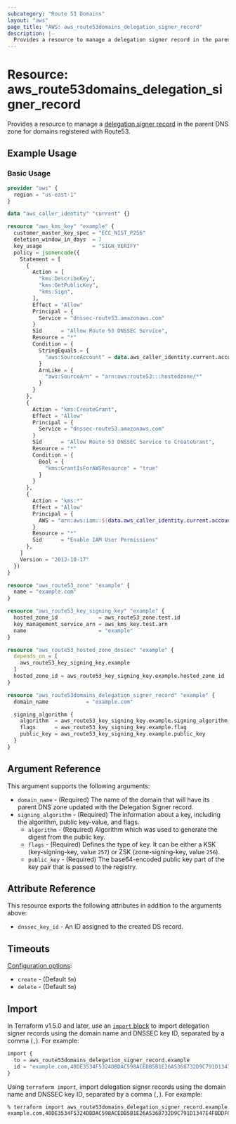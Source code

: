 ```yaml
---
subcategory: "Route 53 Domains"
layout: "aws"
page_title: "AWS: aws_route53domains_delegation_signer_record"
description: |-
  Provides a resource to manage a delegation signer record in the parent DNS zone for domains registered with Route53.
---
```


# Resource: aws_route53domains_delegation_signer_record

Provides a resource to manage a [delegation signer record](https://docs.aws.amazon.com/Route53/latest/DeveloperGuide/dns-configuring-dnssec-enable-signing.html#dns-configuring-dnssec-enable-signing-step-1) in the parent DNS zone for domains registered with Route53.

## Example Usage

### Basic Usage

```terraform
provider "aws" {
  region = "us-east-1"
}

data "aws_caller_identity" "current" {}

resource "aws_kms_key" "example" {
  customer_master_key_spec = "ECC_NIST_P256"
  deletion_window_in_days  = 7
  key_usage                = "SIGN_VERIFY"
  policy = jsonencode({
    Statement = [
      {
        Action = [
          "kms:DescribeKey",
          "kms:GetPublicKey",
          "kms:Sign",
        ],
        Effect = "Allow"
        Principal = {
          Service = "dnssec-route53.amazonaws.com"
        }
        Sid      = "Allow Route 53 DNSSEC Service",
        Resource = "*"
        Condition = {
          StringEquals = {
            "aws:SourceAccount" = data.aws_caller_identity.current.account_id
          }
          ArnLike = {
            "aws:SourceArn" = "arn:aws:route53:::hostedzone/*"
          }
        }
      },
      {
        Action = "kms:CreateGrant",
        Effect = "Allow"
        Principal = {
          Service = "dnssec-route53.amazonaws.com"
        }
        Sid      = "Allow Route 53 DNSSEC Service to CreateGrant",
        Resource = "*"
        Condition = {
          Bool = {
            "kms:GrantIsForAWSResource" = "true"
          }
        }
      },
      {
        Action = "kms:*"
        Effect = "Allow"
        Principal = {
          AWS = "arn:aws:iam::${data.aws_caller_identity.current.account_id}:root"
        }
        Resource = "*"
        Sid      = "Enable IAM User Permissions"
      },
    ]
    Version = "2012-10-17"
  })
}

resource "aws_route53_zone" "example" {
  name = "example.com"
}

resource "aws_route53_key_signing_key" "example" {
  hosted_zone_id             = aws_route53_zone.test.id
  key_management_service_arn = aws_kms_key.test.arn
  name                       = "example"
}

resource "aws_route53_hosted_zone_dnssec" "example" {
  depends_on = [
    aws_route53_key_signing_key.example
  ]
  hosted_zone_id = aws_route53_key_signing_key.example.hosted_zone_id
}

resource "aws_route53domains_delegation_signer_record" "example" {
  domain_name            = "example.com"

  signing_algorithm {
    algorithm  = aws_route53_key_signing_key.example.signing_algorithm_type
    flags      = aws_route53_key_signing_key.example.flag
    public_key = aws_route53_key_signing_key.example.public_key
  }
}
```

## Argument Reference

This argument supports the following arguments:

* `domain_name` - (Required) The name of the domain that will have its parent DNS zone updated with the Delegation Signer record.
* `signing_algorithm` - (Required) The information about a key, including the algorithm, public key-value, and flags.
    * `algorithm` - (Required) Algorithm which was used to generate the digest from the public key.
    * `flags` - (Required) Defines the type of key. It can be either a KSK (key-signing-key, value `257`) or ZSK (zone-signing-key, value `256`).
    * `public_key` - (Required) The base64-encoded public key part of the key pair that is passed to the registry.

## Attribute Reference

This resource exports the following attributes in addition to the arguments above:

* `dnssec_key_id` - An ID assigned to the created DS record.

## Timeouts

[Configuration options](https://developer.hashicorp.com/terraform/language/resources/syntax#operation-timeouts):

* `create` - (Default `5m`)
* `delete` - (Default `5m`)

## Import

In Terraform v1.5.0 and later, use an [`import` block](https://developer.hashicorp.com/terraform/language/import) to import delegation signer records using the domain name and DNSSEC key ID, separated by a comma (`,`). For example:

```terraform
import {
  to = aws_route53domains_delegation_signer_record.example
  id = "example.com,40DE3534F5324DBDAC598ACEDB5B1E26A5368732D9C791D1347E4FBDDF6FC343"
}
```

Using `terraform import`, import delegation signer records using the domain name and DNSSEC key ID, separated by a comma (`,`). For example:

```console
% terraform import aws_route53domains_delegation_signer_record.example example.com,40DE3534F5324DBDAC598ACEDB5B1E26A5368732D9C791D1347E4FBDDF6FC343
```